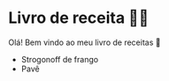 # Livro de receita :man_cook:



Olá! Bem vindo ao meu livro de receitas :wave:

- Strogonoff de frango
- Pavê

